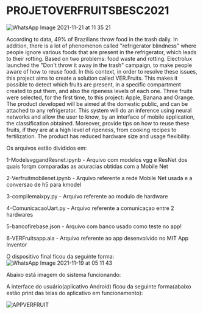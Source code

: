 # PROJETOVERFRUITSBESC2021

![WhatsApp Image 2021-11-21 at 11 35 21](https://user-images.githubusercontent.com/78816148/142766457-7c6b4de9-b5cd-4711-bac8-ff6f6614d010.jpeg)





According to data, 49% of Brazilians throw food in the trash daily. In addition, there is a lot
of phenomenon called &quot;refrigerator blindness&quot; where people ignore various foods that are
present in the refrigerator, which leads to their rotting. Based on two problems: food waste
and rotting. Electrolux launched the &quot;Don&#39;t throw it away in the trash&quot; campaign, to make
people aware of how to reuse food. In this context, in order to resolve these issues, this
project aims to create a solution called VER.Fruits. This makes it possible to detect which
fruits are present, in a specific compartment created to put them, and also the ripeness levels
of each one. Three fruits were selected, for the first time, to this project: Apple, Banana and
Orange. The product developed will be aimed at the domestic public, and can be attached to
any refrigerator. This system will do an inference using neural networks and allow the user to
know, by an interface of mobile application, the classification obtained. Moreover, provide
tips on how to reuse these fruits, if they are at a high level of ripeness, from cooking recipes
to fertilization. The product has reduced hardware size and usage flexibility.

Os arquivos estão divididos em:

1-ModelsvggandResnet.ipynb - Arquivo com modelos vgg e ResNet dos quais forqm comparadas as acuracias obtidas com 
a Mobile Net

2-Verfruitmobilenet.ipynb - Arquivo referente a rede Mobile Net usada e a conversao de h5 para kmodel

3-compilemaixpy.py - Arquivo referente ao modulo de hardware

4-ComunicacaoUart.py - Arquivo referente a comunicaçao entre 2 hardwares

5-bancofirebase.json - Arquivo com banco usado como teste no app!

6-VERFruitsapp.aia - Arquivo referente ao app desenvolvido no MIT App Inventor





O dispositivo final ficou da seguinte forma:
![WhatsApp Image 2021-11-19 at 05 11 43](https://user-images.githubusercontent.com/78816148/142765086-64cdc0b7-15dd-48f1-9214-6ff725a545d5.jpeg)



Abaixo está imagem do sistema funcionando:






A interface do usuário(aplicativo Android) ficou  da seguinte forma(abaixo estão print das telas  do aplicativo em funcionamento):

![APPVERFRUIT](https://user-images.githubusercontent.com/78816148/142500555-5356c8e9-64d7-4a47-8015-98f8b196a4e9.png)





